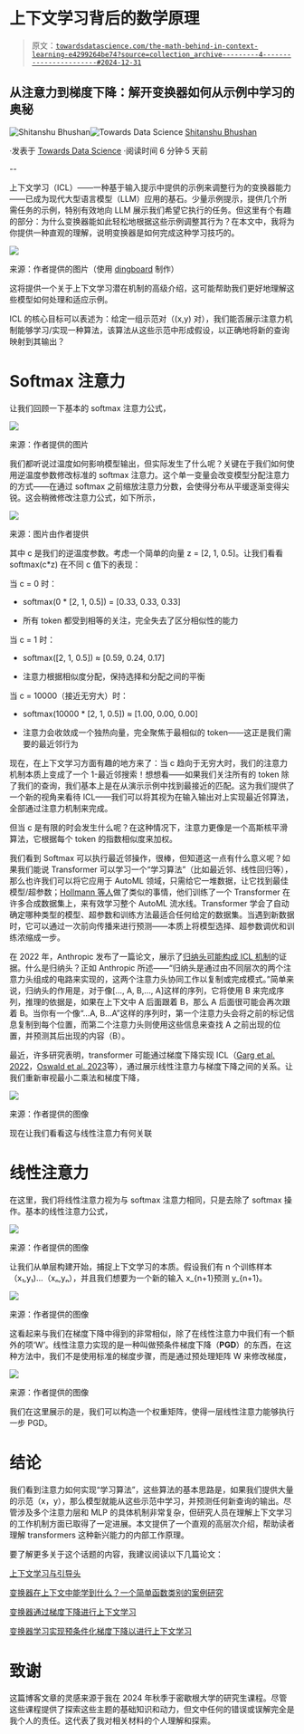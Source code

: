 # 上下文学习背后的数学原理

> 原文：[`towardsdatascience.com/the-math-behind-in-context-learning-e4299264be74?source=collection_archive---------4-----------------------#2024-12-31`](https://towardsdatascience.com/the-math-behind-in-context-learning-e4299264be74?source=collection_archive---------4-----------------------#2024-12-31)

## 从注意力到梯度下降：解开变换器如何从示例中学习的奥秘

[](https://medium.com/@shitanshu273?source=post_page---byline--e4299264be74--------------------------------)![Shitanshu Bhushan](https://medium.com/@shitanshu273?source=post_page---byline--e4299264be74--------------------------------)[](https://towardsdatascience.com/?source=post_page---byline--e4299264be74--------------------------------)![Towards Data Science](https://towardsdatascience.com/?source=post_page---byline--e4299264be74--------------------------------) [Shitanshu Bhushan](https://medium.com/@shitanshu273?source=post_page---byline--e4299264be74--------------------------------)

·发表于 [Towards Data Science](https://towardsdatascience.com/?source=post_page---byline--e4299264be74--------------------------------) ·阅读时间 6 分钟·5 天前

--

上下文学习（ICL）——一种基于输入提示中提供的示例来调整行为的变换器能力——已成为现代大型语言模型（LLM）应用的基石。少量示例提示，提供几个所需任务的示例，特别有效地向 LLM 展示我们希望它执行的任务。但这里有个有趣的部分：为什么变换器能如此轻松地根据这些示例调整其行为？在本文中，我将为你提供一种直观的理解，说明变换器是如何完成这种学习技巧的。

![](img/d2a23ba5a344ed4b7fcc424dc7138991.png)

来源：作者提供的图片（使用 [dingboard](https://dingboard.com) 制作）

这将提供一个关于上下文学习潜在机制的高级介绍，这可能帮助我们更好地理解这些模型如何处理和适应示例。

ICL 的核心目标可以表述为：给定一组示范对（(x,y) 对），我们能否展示注意力机制能够学习/实现一种算法，该算法从这些示范中形成假设，以正确地将新的查询映射到其输出？

# Softmax 注意力

让我们回顾一下基本的 softmax 注意力公式，

![](img/5870d932c2be4a2fc1e72f7aa70610e8.png)

来源：作者提供的图片

我们都听说过温度如何影响模型输出，但实际发生了什么呢？关键在于我们如何使用逆温度参数修改标准的 softmax 注意力。这个单一变量会改变模型分配注意力的方式——在通过 softmax 之前缩放注意力分数，会使得分布从平缓逐渐变得尖锐。这会稍微修改注意力公式，如下所示，

![](img/0bdd81fef8818014f43ea13ce2356a9f.png)

来源：图片由作者提供

其中 c 是我们的逆温度参数。考虑一个简单的向量 z = [2, 1, 0.5]。让我们看看 softmax(c*z) 在不同 c 值下的表现：

当 c = 0 时：

+   softmax(0 * [2, 1, 0.5]) = [0.33, 0.33, 0.33]

+   所有 token 都受到相等的关注，完全失去了区分相似性的能力

当 c = 1 时：

+   softmax([2, 1, 0.5]) ≈ [0.59, 0.24, 0.17]

+   注意力根据相似度分配，保持选择和分配之间的平衡

当 c = 10000（接近无穷大）时：

+   softmax(10000 * [2, 1, 0.5]) ≈ [1.00, 0.00, 0.00]

+   注意力会收敛成一个独热向量，完全聚焦于最相似的 token——这正是我们需要的最近邻行为

现在，在上下文学习方面有趣的地方来了：当 c 趋向于无穷大时，我们的注意力机制本质上变成了一个 1-最近邻搜索！想想看——如果我们关注所有的 token 除了我们的查询，我们基本上是在从演示示例中找到最接近的匹配。这为我们提供了一个新的视角来看待 ICL——我们可以将其视为在输入输出对上实现最近邻算法，全部通过注意力机制来完成。

但当 c 是有限的时会发生什么呢？在这种情况下，注意力更像是一个高斯核平滑算法，它根据每个 token 的指数相似度来加权。

我们看到 Softmax 可以执行最近邻操作，很棒，但知道这一点有什么意义呢？如果我们能说 Transformer 可以学习一个“学习算法”（比如最近邻、线性回归等），那么也许我们可以将它应用于 AutoML 领域，只需给它一堆数据，让它找到最佳模型/超参数；[Hollmann 等人](https://arxiv.org/pdf/2207.01848)做了类似的事情，他们训练了一个 Transformer 在许多合成数据集上，来有效学习整个 AutoML 流水线。Transformer 学会了自动确定哪种类型的模型、超参数和训练方法最适合任何给定的数据集。当遇到新数据时，它可以通过一次前向传播来进行预测——本质上将模型选择、超参数调优和训练浓缩成一步。

在 2022 年，Anthropic 发布了一篇论文，展示了[归纳头可能构成 ICL 机制](https://arxiv.org/pdf/2209.11895)的证据。什么是归纳头？正如 Anthropic 所述——“归纳头是通过由不同层次的两个注意力头组成的电路来实现的，这两个注意力头协同工作以复制或完成模式。”简单来说，归纳头的作用是，对于像[…, A, B,…, A]这样的序列，它将使用 B 来完成序列，推理的依据是，如果在上下文中 A 后面跟着 B，那么 A 后面很可能会再次跟着 B。当你有一个像“…A, B…A”这样的序列时，第一个注意力头会将之前的标记信息复制到每个位置，而第二个注意力头则使用这些信息来查找 A 之前出现的位置，并预测其后出现的内容（B）。

最近，许多研究表明，transformer 可能通过梯度下降实现 ICL（[Garg et al. 2022](https://arxiv.org/pdf/2208.01066)，[Oswald et al. 2023](https://arxiv.org/pdf/2212.07677)等），通过展示线性注意力与梯度下降之间的关系。让我们重新审视最小二乘法和梯度下降，

![](img/3e9963549068a3e654d28c15d874b282.png)

来源：作者提供的图像

现在让我们看看这与线性注意力有何关联

# 线性注意力

在这里，我们将线性注意力视为与 softmax 注意力相同，只是去除了 softmax 操作。基本的线性注意力公式，

![](img/ed1c7f06af3dcfce94c17f133ddc779b.png)

来源：作者提供的图像

让我们从单层构建开始，捕捉上下文学习的本质。假设我们有 n 个训练样本（x₁,y₁)…（xₙ,yₙ），并且我们想要为一个新的输入 x_{n+1}预测 y_{n+1}。

![](img/aaad7291a313fbab7ebb140e69f648ac.png)

来源：作者提供的图像

这看起来与我们在梯度下降中得到的非常相似，除了在线性注意力中我们有一个额外的项‘W’。线性注意力实现的是一种叫做预条件梯度下降（**PGD**）的东西，在这种方法中，我们不是使用标准的梯度步骤，而是通过预处理矩阵 W 来修改梯度，

![](img/171181663358b8a0b61fba03829157a9.png)

来源：作者提供的图像

我们在这里展示的是，我们可以构造一个权重矩阵，使得一层线性注意力能够执行一步 PGD。

# 结论

我们看到注意力如何实现“学习算法”，这些算法的基本思路是，如果我们提供大量的示范（x，y），那么模型就能从这些示范中学习，并预测任何新查询的输出。尽管涉及多个注意力层和 MLP 的具体机制非常复杂，但研究人员在理解上下文学习的工作机制方面已取得了一定进展。本文提供了一个直观的高层次介绍，帮助读者理解 transformers 这种新兴能力的内部工作原理。

要了解更多关于这个话题的内容，我建议阅读以下几篇论文：

[上下文学习与引导头](https://transformer-circuits.pub/2022/in-context-learning-and-induction-heads/index.html)

[变换器在上下文中能学到什么？一个简单函数类别的案例研究](https://arxiv.org/pdf/2208.01066)

[变换器通过梯度下降进行上下文学习](https://arxiv.org/pdf/2212.07677)

[变换器学习实现预条件化梯度下降以进行上下文学习](https://arxiv.org/pdf/2306.00297)

# 致谢

这篇博客文章的灵感来源于我在 2024 年秋季于密歇根大学的研究生课程。尽管这些课程提供了探索这些主题的基础知识和动力，但文中任何的错误或误解完全是我个人的责任。这代表了我对相关材料的个人理解和探索。
